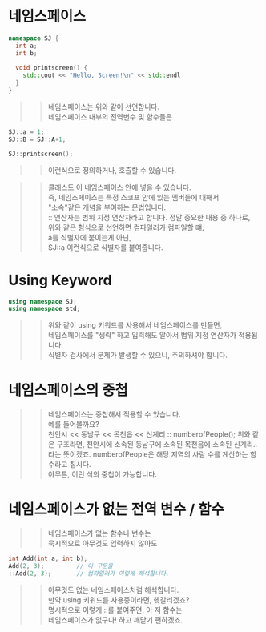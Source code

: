 # 네임스페이스

```C++
namespace SJ {
  int a;
  int b;
  
  void printscreen() {
    std::cout << "Hello, Screen!\n" << std::endl
  }
}
```
>> 네임스페이스는 위와 같이 선언합니다.  
>> 네임스페이스 내부의 전역변수 및 함수들은  

```C++
SJ::a = 1;
SJ::B = SJ::A+1;

SJ::printscreen();
```
>> 이런식으로 정의하거나, 호출할 수 있습니다.  

>> 클래스도 이 네임스페이스 안에 넣을 수 있습니다.  
>> 즉, 네임스페이스는 특정 스코프 안에 있는 멤버들에 대해서  
>> "소속"같은 개념을 부여하는 문법입니다.  
>> :: 연산자는 범위 지정 연산자라고 합니다.
>> 정말 중요한 내용 중 하나로,  
>> 위와 같은 형식으로 선언하면 컴파일러가 컴파일할 떄,  
>> a를 식별자에 붙이는게 아닌,  
>> SJ::a 이런식으로 식별자를 붙여줍니다.  


# Using Keyword
```C++
using namespace SJ;
using namespace std;
```
>> 위와 같이 using 키워드를 사용해서 네임스페이스를 만들면,     
>> 네임스페이스를 "생략" 하고 입력해도 알아서 범위 지정 연산자가 적용됩니다.    
>> 식별자 검사에서 문제가 발생할 수 있으니, 주의하셔야 합니다.  

# 네임스페이스의 중첩
>> 네임스페이스는 중첩해서 적용할 수 있습니다.  
>> 예를 들어볼까요?  
>> 천안시 << 동남구 << 목천읍 << 신계리 :: numberofPeople();
>> 위와 같은 구조라면, 천안시에 소속된 동남구에 소속된 목천읍에 소속된 신계리..  
>> 라는 뜻이겠죠. numberofPeople은 해당 지역의 사람 수를 계산하는 함수라고 칩시다.  
>> 아무튼, 이런 식의 중첩이 가능합니다.  

# 네임스페이스가 없는 전역 변수 / 함수
>> 네임스페이스가 없는 함수나 변수는  
>> 묵시적으로 아무것도 입력하지 않아도  
```C++
int Add(int a, int b);
Add(2, 3);         // 이 구문을
::Add(2, 3);       // 컴파일러가 이렇게 해석합니다.
```
>> 아무것도 없는 네임스페이스처럼 해석합니다.  
>> 만약 using 키워드를 사용중이라면,  헷갈리겠죠?  
>> 명시적으로 이렇게 ::를 붙여주면, 아 저 함수는  
>> 네임스페이스가 없구나! 하고 깨닫기 편하겠죠.  
